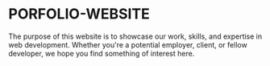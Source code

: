 # PORFOLIO-WEBSITE
The purpose of this website is to showcase our work, skills, and expertise in web development. Whether you're a potential employer, client, or fellow developer, we hope you find something of interest here.
